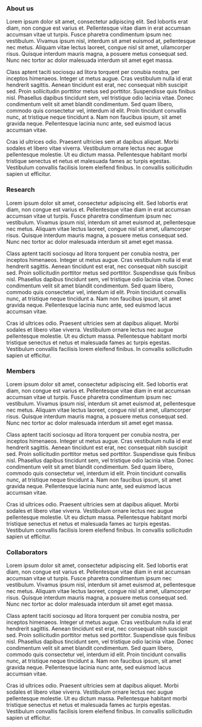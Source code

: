 
### About us

Lorem ipsum dolor sit amet, consectetur adipiscing elit. Sed lobortis erat diam, non congue est varius et. Pellentesque vitae diam in erat accumsan accumsan vitae ut turpis. Fusce pharetra condimentum ipsum nec vestibulum. Vivamus ipsum nisl, interdum sit amet euismod at, pellentesque nec metus. Aliquam vitae lectus laoreet, congue nisl sit amet, ullamcorper risus. Quisque interdum mauris magna, a posuere metus consequat sed. Nunc nec tortor ac dolor malesuada interdum sit amet eget massa.

Class aptent taciti sociosqu ad litora torquent per conubia nostra, per inceptos himenaeos. Integer ut metus augue. Cras vestibulum nulla id erat hendrerit sagittis. Aenean tincidunt est erat, nec consequat nibh suscipit sed. Proin sollicitudin porttitor metus sed porttitor. Suspendisse quis finibus nisl. Phasellus dapibus tincidunt sem, vel tristique odio lacinia vitae. Donec condimentum velit sit amet blandit condimentum. Sed quam libero, commodo quis consectetur vel, interdum id elit. Proin tincidunt convallis nunc, at tristique neque tincidunt a. Nam non faucibus ipsum, sit amet gravida neque. Pellentesque lacinia nunc ante, sed euismod lacus accumsan vitae.

Cras id ultrices odio. Praesent ultricies sem at dapibus aliquet. Morbi sodales et libero vitae viverra. Vestibulum ornare lectus nec augue pellentesque molestie. Ut eu dictum massa. Pellentesque habitant morbi tristique senectus et netus et malesuada fames ac turpis egestas. Vestibulum convallis facilisis lorem eleifend finibus. In convallis sollicitudin sapien ut efficitur.

### Research

Lorem ipsum dolor sit amet, consectetur adipiscing elit. Sed lobortis erat diam, non congue est varius et. Pellentesque vitae diam in erat accumsan accumsan vitae ut turpis. Fusce pharetra condimentum ipsum nec vestibulum. Vivamus ipsum nisl, interdum sit amet euismod at, pellentesque nec metus. Aliquam vitae lectus laoreet, congue nisl sit amet, ullamcorper risus. Quisque interdum mauris magna, a posuere metus consequat sed. Nunc nec tortor ac dolor malesuada interdum sit amet eget massa.

Class aptent taciti sociosqu ad litora torquent per conubia nostra, per inceptos himenaeos. Integer ut metus augue. Cras vestibulum nulla id erat hendrerit sagittis. Aenean tincidunt est erat, nec consequat nibh suscipit sed. Proin sollicitudin porttitor metus sed porttitor. Suspendisse quis finibus nisl. Phasellus dapibus tincidunt sem, vel tristique odio lacinia vitae. Donec condimentum velit sit amet blandit condimentum. Sed quam libero, commodo quis consectetur vel, interdum id elit. Proin tincidunt convallis nunc, at tristique neque tincidunt a. Nam non faucibus ipsum, sit amet gravida neque. Pellentesque lacinia nunc ante, sed euismod lacus accumsan vitae.

Cras id ultrices odio. Praesent ultricies sem at dapibus aliquet. Morbi sodales et libero vitae viverra. Vestibulum ornare lectus nec augue pellentesque molestie. Ut eu dictum massa. Pellentesque habitant morbi tristique senectus et netus et malesuada fames ac turpis egestas. Vestibulum convallis facilisis lorem eleifend finibus. In convallis sollicitudin sapien ut efficitur.

### Members

Lorem ipsum dolor sit amet, consectetur adipiscing elit. Sed lobortis erat diam, non congue est varius et. Pellentesque vitae diam in erat accumsan accumsan vitae ut turpis. Fusce pharetra condimentum ipsum nec vestibulum. Vivamus ipsum nisl, interdum sit amet euismod at, pellentesque nec metus. Aliquam vitae lectus laoreet, congue nisl sit amet, ullamcorper risus. Quisque interdum mauris magna, a posuere metus consequat sed. Nunc nec tortor ac dolor malesuada interdum sit amet eget massa.

Class aptent taciti sociosqu ad litora torquent per conubia nostra, per inceptos himenaeos. Integer ut metus augue. Cras vestibulum nulla id erat hendrerit sagittis. Aenean tincidunt est erat, nec consequat nibh suscipit sed. Proin sollicitudin porttitor metus sed porttitor. Suspendisse quis finibus nisl. Phasellus dapibus tincidunt sem, vel tristique odio lacinia vitae. Donec condimentum velit sit amet blandit condimentum. Sed quam libero, commodo quis consectetur vel, interdum id elit. Proin tincidunt convallis nunc, at tristique neque tincidunt a. Nam non faucibus ipsum, sit amet gravida neque. Pellentesque lacinia nunc ante, sed euismod lacus accumsan vitae.

Cras id ultrices odio. Praesent ultricies sem at dapibus aliquet. Morbi sodales et libero vitae viverra. Vestibulum ornare lectus nec augue pellentesque molestie. Ut eu dictum massa. Pellentesque habitant morbi tristique senectus et netus et malesuada fames ac turpis egestas. Vestibulum convallis facilisis lorem eleifend finibus. In convallis sollicitudin sapien ut efficitur.

### Collaborators

Lorem ipsum dolor sit amet, consectetur adipiscing elit. Sed lobortis erat diam, non congue est varius et. Pellentesque vitae diam in erat accumsan accumsan vitae ut turpis. Fusce pharetra condimentum ipsum nec vestibulum. Vivamus ipsum nisl, interdum sit amet euismod at, pellentesque nec metus. Aliquam vitae lectus laoreet, congue nisl sit amet, ullamcorper risus. Quisque interdum mauris magna, a posuere metus consequat sed. Nunc nec tortor ac dolor malesuada interdum sit amet eget massa.

Class aptent taciti sociosqu ad litora torquent per conubia nostra, per inceptos himenaeos. Integer ut metus augue. Cras vestibulum nulla id erat hendrerit sagittis. Aenean tincidunt est erat, nec consequat nibh suscipit sed. Proin sollicitudin porttitor metus sed porttitor. Suspendisse quis finibus nisl. Phasellus dapibus tincidunt sem, vel tristique odio lacinia vitae. Donec condimentum velit sit amet blandit condimentum. Sed quam libero, commodo quis consectetur vel, interdum id elit. Proin tincidunt convallis nunc, at tristique neque tincidunt a. Nam non faucibus ipsum, sit amet gravida neque. Pellentesque lacinia nunc ante, sed euismod lacus accumsan vitae.

Cras id ultrices odio. Praesent ultricies sem at dapibus aliquet. Morbi sodales et libero vitae viverra. Vestibulum ornare lectus nec augue pellentesque molestie. Ut eu dictum massa. Pellentesque habitant morbi tristique senectus et netus et malesuada fames ac turpis egestas. Vestibulum convallis facilisis lorem eleifend finibus. In convallis sollicitudin sapien ut efficitur.